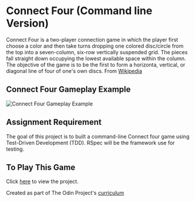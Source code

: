 # Connect Four (Command line Version)

Connect Four is a two-player connection game in which the player first choose a color and then take turns dropping one colored disc/circle from the top into a seven-column, six-row vertically suspended grid. The pieces fall straight down occupying the lowest available space within the column. The objective of the game is to be the first to form a horizonta, vertical, or diagonal line of four of one's own discs. From [Wikipedia](https://en.wikipedia.org/wiki/Connect_Four)

## Connect Four Gameplay Example

![Connect Four Gameplay Example](https://upload.wikimedia.org/wikipedia/commons/a/ad/Connect_Four.gif)

## Assignment Requirement

The goal of this project is to built a command-line Connect four game using Test-Driven Development (TDD). RSpec will be the framework use for testing.

## To Play This Game

Click [here](https://repl.it/@JoeDravarol/Connect-Four-Game) to view the project.

Created as part of The Odin Project's [curriculum](https://www.theodinproject.com/courses/ruby-programming/lessons/testing-your-ruby-code)
